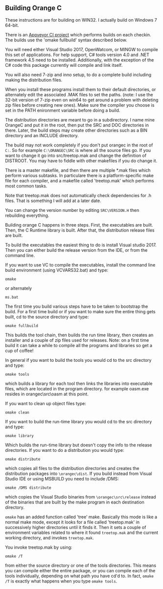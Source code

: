Building Orange C
-----------------

These instructions are for building on WIN32.  I actually build on Windows 7 64-bit.

There is an [Appveyor CI project](https://ci.appveyor.com/project/LADSoft/orangec) which performs builds on each checkin.   The builds use the 'omake fullbuild' syntax described below.

You will need either Visual Studio 2017, OpenWatcom, or MINGW to compile this set of applications.   For help support, C# tools version 4.0 and .NET framework 4.5 need to be installed.  Additionally, with the exception of the C# code this package currently will compile and link itself.

You will also need 7-zip and inno setup, to do a complete build including making the distribution files.

When you install these programs install them to their default directories, or alternately edit the associated .MAK files to set the paths.  (note: I use the 32-bit version of 7-zip even on win64 to get around a problem with deleting zip files before creating new ones).  Make sure the compiler you choose is set in the PATH enironment variable before doing a build.

The distribution directories are meant to go in a subdirectory.  I name mine OrangeC and put it in the root, then put the SRC and DOC directories in there.  Later, the build steps may create other directories such as a BIN directory and an INCLUDE directory.  

The build may not work completely if you don't put orangec in the root of `C:`. So for example `C:\ORANGEC\SRC` is where all the source files go.  If you want to change it go into src/treetop.mak and change the definition of DISTROOT.  You may have to fiddle with other makefiles if you do change it.

There is a master makefile, and then there are multiple *.mak files which perform various subtasks.  In particulare there is a platform-specific make file for each compiler, and a makefile called 'treetop.mak' which performs most common tasks.

Note that treetop.mak does not automatically check dependencies for .h files.   That is something I will add at a later date.

You can change the version number by editing `SRC\VERSION.H` then rebuilding everything.

Building orange C happens in three steps.  First, the executables are built.  Then, the C Runtime library is built.  After that, the distribution release files are built.

To build the executables the easiest thing to do is install Visual studio 2017.  Then you can either build the release version from the IDE, or from the command line.

If you want to use VC to compile the executables, install the command line build environment (using VCVARS32.bat) and type:

    omake

or alternately

    ms.bat

The first time you build various steps have to be taken to bootstrap the build.   For a first time build or if you want to make sure the entire thing gets built, cd to the source directory and type:

    omake fullbuild

This builds the tool chain, then builds the run time library, then creates an installer and a couple of zip files used for releases.  Note: on a first time build it can take a while to compile all the programs and libraries so get a cup of coffee!

In general if you want to build the tools you would cd to the src directory and type:

    omake tools

which builds a library for each tool then links the libraries into executable files, which are located in the program directory.  for example oasm.exe resides in orangec\src\oasm at this point.

If you want to clean up object files type:

    omake clean

If you want to build the run-time library you would cd to the src directory and type:

    omake library

Which builds the run-time library but doesn't copy the info to the release directories.  If you want to do a distribution you would type:

    omake distribute

which copies all files to the distribution directories and creates the distribution packages into `\orangec\dist`.  If you build instead from Visual Studio IDE or using MSBUILD you need to include /DMS:

    omake /DMS distribute

which copies the Visual Studio binaries from `\orangec\src\release` instead of the binaries that are built by the make program in each destination directory.

`omake` has an added function called 'tree' make.   Basically this mode is like a normal make mode, except it looks for a file called 'treetop.mak' in successively higher directories until it finds it.   Then it sets a couple of environment variables related to where it found `treetop.mak` and the current working directory, and invokes `treetop.mak`.

You invoke treetop.mak by using:

    omake /T

from either the source directory or one of the tools directories.   This means you can compile either the entire package, or you can compile each of the tools individually, depending on what path you have cd'd to.  In fact, `omake /T` is exactly what happens when you type `omake tools`.
